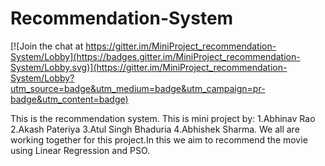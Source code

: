 # Recommendation-System

[![Join the chat at https://gitter.im/MiniProject_recommendation-System/Lobby](https://badges.gitter.im/MiniProject_recommendation-System/Lobby.svg)](https://gitter.im/MiniProject_recommendation-System/Lobby?utm_source=badge&utm_medium=badge&utm_campaign=pr-badge&utm_content=badge)

This is the recommendation system.
This is mini project by:
  1.Abhinav Rao 
  2.Akash Pateriya 
  3.Atul Singh Bhaduria 
  4.Abhishek Sharma.
We all are working together for this project.In this we aim to recommend the movie using Linear Regression and PSO.
